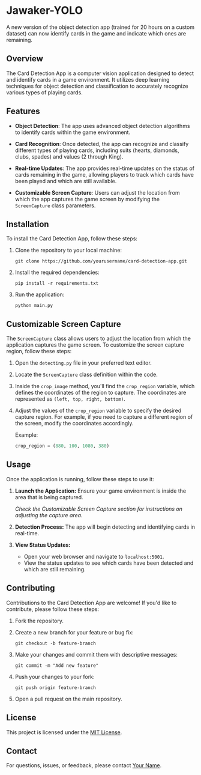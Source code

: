 # Jawaker-YOLO

A new version of the object detection app (trained for 20 hours on a custom dataset) can now identify cards in the game and indicate which ones are remaining.

## Overview

The Card Detection App is a computer vision application designed to detect and identify cards in a game environment. It utilizes deep learning techniques for object detection and classification to accurately recognize various types of playing cards.

## Features

- **Object Detection**: The app uses advanced object detection algorithms to identify cards within the game environment.
  
- **Card Recognition**: Once detected, the app can recognize and classify different types of playing cards, including suits (hearts, diamonds, clubs, spades) and values (2 through King).

- **Real-time Updates**: The app provides real-time updates on the status of cards remaining in the game, allowing players to track which cards have been played and which are still available.

- **Customizable Screen Capture**: Users can adjust the location from which the app captures the game screen by modifying the `ScreenCapture` class parameters.

## Installation

To install the Card Detection App, follow these steps:

1. Clone the repository to your local machine:

    ```
    git clone https://github.com/yourusername/card-detection-app.git
    ```

2. Install the required dependencies:

    ```
    pip install -r requirements.txt
    ```

3. Run the application:

    ```
    python main.py
    ```

## Customizable Screen Capture

The `ScreenCapture` class allows users to adjust the location from which the application captures the game screen. To customize the screen capture region, follow these steps:

1. Open the `detecting.py` file in your preferred text editor.

2. Locate the `ScreenCapture` class definition within the code.

3. Inside the `crop_image` method, you'll find the `crop_region` variable, which defines the coordinates of the region to capture. The coordinates are represented as `(left, top, right, bottom)`.

4. Adjust the values of the `crop_region` variable to specify the desired capture region. For example, if you need to capture a different region of the screen, modify the coordinates accordingly.

   Example:
   ```python
   crop_region = (880, 100, 1080, 380)
   ```

## Usage

Once the application is running, follow these steps to use it:

1. **Launch the Application:** Ensure your game environment is inside the area that is being captured.

   *Check the Customizable Screen Capture section for instructions on adjusting the capture area.*

2. **Detection Process:** The app will begin detecting and identifying cards in real-time.

3. **View Status Updates:** 
   - Open your web browser and navigate to `localhost:5001`.
   - View the status updates to see which cards have been detected and which are still remaining.


## Contributing

Contributions to the Card Detection App are welcome! If you'd like to contribute, please follow these steps:

1. Fork the repository.

2. Create a new branch for your feature or bug fix:

    ```
    git checkout -b feature-branch
    ```

3. Make your changes and commit them with descriptive messages:

    ```
    git commit -m "Add new feature"
    ```

4. Push your changes to your fork:

    ```
    git push origin feature-branch
    ```

5. Open a pull request on the main repository.

## License

This project is licensed under the [MIT License](LICENSE).

## Contact

For questions, issues, or feedback, please contact [Your Name](mailto:youremail@example.com).
